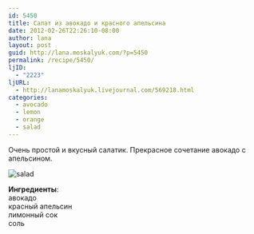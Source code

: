 ```yaml
---
id: 5450
title: Салат из авокадо и красного апельсина
date: 2012-02-26T22:26:10-08:00
author: lana
layout: post
guid: http://lana.moskalyuk.com/?p=5450
permalink: /recipe/5450/
ljID:
  - "2223"
ljURL:
  - http://lanamoskalyuk.livejournal.com/569218.html
categories:
  - avocado
  - lemon
  - orange
  - salad
---
```

Очень простой и вкусный салатик. Прекрасное сочетание авокадо с апельсином.

![salad](http://farm8.staticflickr.com/7042/6788017378_244f7ddaf9_z.jpg) 

**Ингредиенты**:  
авокадо  
красный апельсин  
лимонный сок  
соль